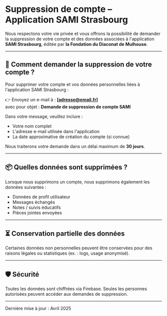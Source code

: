 # Suppression de compte – Application SAMI Strasbourg

Nous respectons votre vie privée et vous offrons la possibilité de demander la suppression de votre compte et des données associées à l'application **SAMI Strasbourg**, éditée par **la Fondation du Diaconat de Mulhouse**.

---

## 🔐 Comment demander la suppression de votre compte ?

Pour supprimer votre compte et vos données personnelles liées à l'application SAMI Strasbourg :

👉 Envoyez un e-mail à : **[adresse@email.fr]**  
avec pour objet : **Demande de suppression de compte SAMI**

Dans votre message, veuillez inclure :
- Votre nom complet
- L'adresse e-mail utilisée dans l'application
- La date approximative de création du compte (si connue)

Nous traiterons votre demande dans un délai maximum de **30 jours**.

---

## 📦 Quelles données sont supprimées ?

Lorsque nous supprimons un compte, nous supprimons également les données suivantes :
- Données de profil utilisateur
- Messages échangés
- Notes / suivis éducatifs
- Pièces jointes envoyées

---

## ⏳ Conservation partielle des données

Certaines données non personnelles peuvent être conservées pour des raisons légales ou statistiques (ex. : logs, usage anonymisé).

---

## 🛡️ Sécurité

Toutes les données sont chiffrées via Firebase. Seules les personnes autorisées peuvent accéder aux demandes de suppression.

---

Dernière mise à jour : Avril 2025
